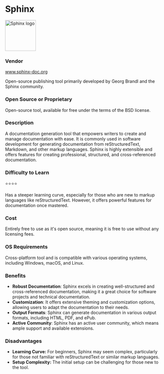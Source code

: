 # Sphinx

<!-- ![Sphinx logo](Sphinx_logo.png) -->
<img src="Sphinx_logo.png" alt="Sphinx logo" width="100"/>

### Vendor  
<!-- [www.sphinx-doc.org](www.sphinx-doc.org)  -->

<a href="http://www.sphinx-doc.org">www.sphinx-doc.org</a>

Open-source publishing tool primarily developed by Georg Brandl and the Sphinx community.  

### Open Source or Proprietary
Open-source tool, available for free under the terms of the BSD license.

### Description
A documentation generation tool that empowers writers to create and manage documentation with ease. It is commonly used in software development for generating documentation from reStructuredText, Markdown, and other markup languages. Sphinx is highly extensible and offers features for creating professional, structured, and cross-referenced documentation.

### Difficulty to Learn

⭐⭐⭐⭐

Has a steeper learning curve, especially for those who are new to markup languages like reStructuredText. However, it offers powerful features for documentation once mastered.

### Cost
Entirely free to use as it's open source, meaning it is free to use without any licensing fees.

### OS Requirements
Cross-platform tool and is compatible with various operating systems, including Windows, macOS, and Linux.

### Benefits
- **Robust Documentation**: Sphinx excels in creating well-structured and cross-referenced documentation, making it a great choice for software projects and technical documentation.
- **Customization**: It offers extensive theming and customization options, allowing users to adapt the documentation to their needs.
- **Output Formats**: Sphinx can generate documentation in various output formats, including HTML, PDF, and ePub.
- **Active Community**: Sphinx has an active user community, which means ample support and available extensions.
  
### Disadvantages
- **Learning Curve:** For beginners, Sphinx may seem complex, particularly for those not familiar with reStructuredText or similar markup languages.
- **Setup Complexity:** The initial setup can be challenging for those new to the tool.  


